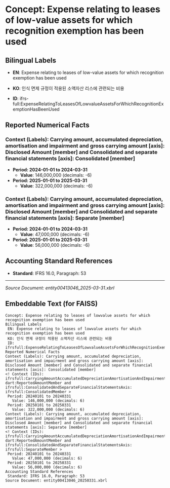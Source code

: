 # Concept: Expense relating to leases of low-value assets for which recognition exemption has been used

## Bilingual Labels
- **EN**: Expense relating to leases of low-value assets for which recognition exemption has been used
- **KO**: 인식 면제 규정이 적용된 소액자산 리스에 관련되는 비용

- **ID**: ifrs-full:ExpenseRelatingToLeasesOfLowvalueAssetsForWhichRecognitionExemptionHasBeenUsed

## Reported Numerical Facts

### **Context (Labels): Carrying amount, accumulated depreciation, amortisation and impairment and gross carrying amount [axis]: Disclosed Amount [member] and Consolidated and separate financial statements [axis]: Consolidated [member]**
<!-- Context (IDs): ifrs-full:CarryingAmountAccumulatedDepreciationAmortisationAndImpairmentAndGrossCarryingAmountAxis: dart:ReportedAmountMember and ifrs-full:ConsolidatedAndSeparateFinancialStatementsAxis: ifrs-full:ConsolidatedMember -->
- **Period: 2024-01-01 to 2024-03-31**
  - **Value**: 146,000,000 (decimals: -6)
- **Period: 2025-01-01 to 2025-03-31**
  - **Value**: 322,000,000 (decimals: -6)

### **Context (Labels): Carrying amount, accumulated depreciation, amortisation and impairment and gross carrying amount [axis]: Disclosed Amount [member] and Consolidated and separate financial statements [axis]: Separate [member]**
<!-- Context (IDs): ifrs-full:CarryingAmountAccumulatedDepreciationAmortisationAndImpairmentAndGrossCarryingAmountAxis: dart:ReportedAmountMember and ifrs-full:ConsolidatedAndSeparateFinancialStatementsAxis: ifrs-full:SeparateMember -->
- **Period: 2024-01-01 to 2024-03-31**
  - **Value**: 47,000,000 (decimals: -6)
- **Period: 2025-01-01 to 2025-03-31**
  - **Value**: 56,000,000 (decimals: -6)

## Accounting Standard References
- **Standard**: IFRS 16.0, Paragraph: 53

---
*Source Document: entity00413046_2025-03-31.xbrl*
## Embeddable Text (for FAISS)
```text
Concept: Expense relating to leases of lowvalue assets for which recognition exemption has been used
Bilingual Labels
 EN: Expense relating to leases of lowvalue assets for which recognition exemption has been used
 KO: 인식 면제 규정이 적용된 소액자산 리스에 관련되는 비용
 ID: ifrsfull:ExpenseRelatingToLeasesOfLowvalueAssetsForWhichRecognitionExemptionHasBeenUsed
Reported Numerical Facts
Context (Labels): Carrying amount, accumulated depreciation, amortisation and impairment and gross carrying amount [axis]: Disclosed Amount [member] and Consolidated and separate financial statements [axis]: Consolidated [member]
<! Context (IDs): ifrsfull:CarryingAmountAccumulatedDepreciationAmortisationAndImpairmentAndGrossCarryingAmountAxis: dart:ReportedAmountMember and ifrsfull:ConsolidatedAndSeparateFinancialStatementsAxis: ifrsfull:ConsolidatedMember >
 Period: 20240101 to 20240331
   Value: 146,000,000 (decimals: 6)
 Period: 20250101 to 20250331
   Value: 322,000,000 (decimals: 6)
Context (Labels): Carrying amount, accumulated depreciation, amortisation and impairment and gross carrying amount [axis]: Disclosed Amount [member] and Consolidated and separate financial statements [axis]: Separate [member]
<! Context (IDs): ifrsfull:CarryingAmountAccumulatedDepreciationAmortisationAndImpairmentAndGrossCarryingAmountAxis: dart:ReportedAmountMember and ifrsfull:ConsolidatedAndSeparateFinancialStatementsAxis: ifrsfull:SeparateMember >
 Period: 20240101 to 20240331
   Value: 47,000,000 (decimals: 6)
 Period: 20250101 to 20250331
   Value: 56,000,000 (decimals: 6)
Accounting Standard References
 Standard: IFRS 16.0, Paragraph: 53
Source Document: entity00413046_20250331.xbrl
```